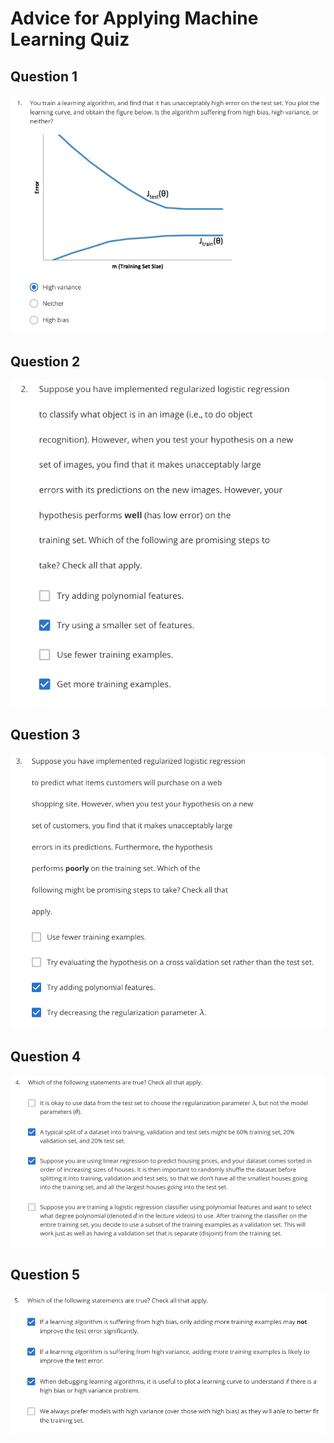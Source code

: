 # Advice for Applying Machine Learning Quiz

Question 1
----------
![Question 1](Question1.png)

Question 2
----------
![Question 2](Question2.png)

Question 3
----------
![Question 3](Question3.png)

Question 4
----------
![Question 4](Question4.png)

Question 5
----------
![Question 5](Question5.png)
